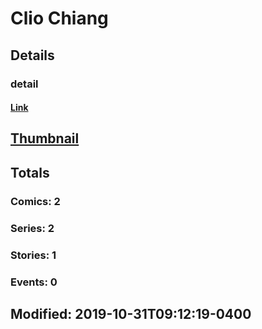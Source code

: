 # Clio  Chiang 
## Details
### detail
#### [Link](http://marvel.com/comics/creators/13934/clio_chiang?utm_campaign=apiRef&utm_source=225578a89fc76f3d20fbffda5d17a88d)
## [Thumbnail](http://i.annihil.us/u/prod/marvel/i/mg/b/40/image_not_available.jpg)
## Totals
### Comics: 2
### Series: 2
### Stories: 1
### Events: 0
## Modified: 2019-10-31T09:12:19-0400